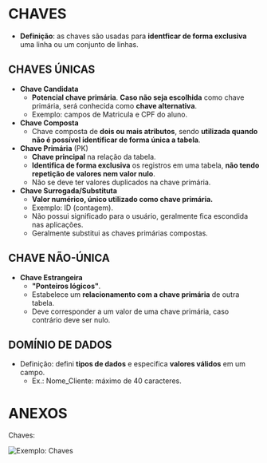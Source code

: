 # CHAVES
*   **Definição**: as chaves são usadas para **identficar de forma exclusiva** uma linha ou um conjunto de linhas.

## CHAVES ÚNICAS
*   **Chave Candidata**
    *   **Potencial chave primária**. **Caso não seja escolhida** como chave primária, será conhecida como **chave alternativa**.
    *   Exemplo: campos de Matricula e CPF do aluno.
*   **Chave Composta**
    *   Chave composta de **dois ou mais atributos**, sendo **utilizada quando não é possível identificar de forma única a tabela**.
*   **Chave Primária** (PK)
    *   **Chave principal** na relação da tabela.
    *   **Identifica de forma exclusiva** os registros em uma tabela, **não tendo repetição de valores nem valor nulo**.
    *   Não se deve ter valores duplicados na chave primária.
*   **Chave Surrogada/Substituta**
    *   **Valor numérico, único utilizado como chave primária.**
    *   Exemplo: ID (contagem).
    *   Não possui significado para o usuário, geralmente fica escondida nas aplicações.
    *   Geralmente substitui as chaves primárias compostas.

## CHAVE NÃO-ÚNICA
*   **Chave Estrangeira**
    *   **"Ponteiros lógicos"**.
    *   Estabelece um **relacionamento com a chave primária** de outra tabela.
    *   Deve corresponder a um valor de uma chave primária, caso contrário deve ser nulo.

## DOMÍNIO DE DADOS
*   Definição: defini **tipos de dados** e especifica **valores válidos** em um campo.
    *   Ex.: Nome_Cliente: máximo de 40 caracteres.

# ANEXOS
Chaves:

![Exemplo: Chaves](https://snag.gy/kI9U4G.jpg)